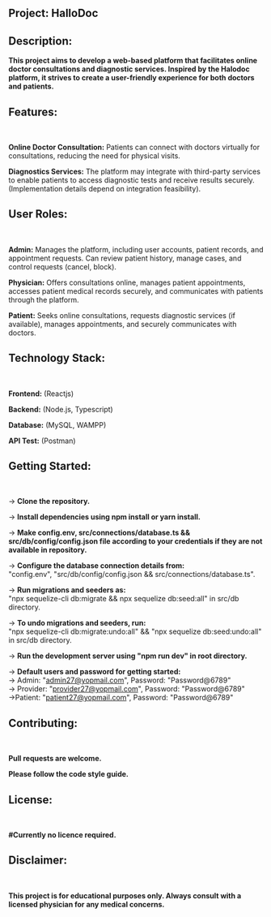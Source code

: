 ## Project: HalloDoc

## Description:

**This project aims to develop a web-based platform that facilitates online doctor consultations and diagnostic services. Inspired by the Halodoc platform, it strives to create a user-friendly experience for both doctors and patients.**
</br>

## Features:
</br>

**Online Doctor Consultation:** Patients can connect with doctors virtually for consultations, reducing the need for physical visits.
</br>

**Diagnostics Services:** The platform may integrate with third-party services to enable patients to access diagnostic tests and receive results securely. (Implementation details depend on integration feasibility).
</br>

## User Roles:
</br>

**Admin:** Manages the platform, including user accounts, patient records, and appointment requests. Can review patient history, manage cases, and control requests (cancel, block).
</br>

**Physician:** Offers consultations online, manages patient appointments, accesses patient medical records securely, and communicates with patients through the platform.
</br>

**Patient:** Seeks online consultations, requests diagnostic services (if available), manages appointments, and securely communicates with doctors.
</br>

## Technology Stack:
</br>

**Frontend:** (Reactjs)
</br>

**Backend:** (Node.js, Typescript)
</br>

**Database:** (MySQL, WAMPP)
</br>

**API Test:** (Postman)
</br>

## Getting Started:
</br>

-> **Clone the repository.**
</br>

-> **Install dependencies using npm install or yarn install.**
</br>

-> **Make config.env, src/connections/database.ts && src/db/config/config.json file according to your credentials if they are not available in repository.**
</br>

-> **Configure the database connection details from:**
</br>
"config.env",
"src/db/config/config.json
&&
src/connections/database.ts".
</br>

-> **Run migrations and seeders as:**
</br>
"npx sequelize-cli db:migrate
&&
npx sequelize db:seed:all" in src/db directory.
</br>

-> **To undo migrations and seeders, run:**
</br>
"npx sequelize-cli db:migrate:undo:all"
&&
"npx sequelize db:seed:undo:all" in src/db directory.
</br>

-> **Run the development server using "npm run dev" in root directory.**
</br>

-> **Default users and password for getting started:**
</br>
-> Admin: "admin27@yopmail.com",
Password: "Password@6789"
</br>
-> Provider: "provider27@yopmail.com",
Password: "Password@6789"
</br>
->Patient: "patient27@yopmail.com",
Password: "Password@6789"
</br>


## Contributing:
</br>

**Pull requests are welcome.**
</br>

**Please follow the code style guide.**
</br>

## License:
</br>

**#Currently no licence required.**
</br>

## Disclaimer:
</br>

**This project is for educational purposes only. Always consult with a licensed physician for any medical concerns.**

